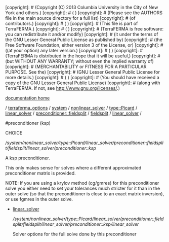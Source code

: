 [copyright]: # (Copyright (C) 2013 Columbia University in the City of New York and others.)
[copyright]: # ( )
[copyright]: # (Please see the AUTHORS file in the main source directory for a full list)
[copyright]: # (of contributors.)
[copyright]: # ( )
[copyright]: # (This file is part of TerraFERMA.)
[copyright]: # ( )
[copyright]: # (TerraFERMA is free software: you can redistribute it and/or modify)
[copyright]: # (it under the terms of the GNU Lesser General Public License as published by)
[copyright]: # (the Free Software Foundation, either version 3 of the License, or)
[copyright]: # ((at your option) any later version.)
[copyright]: # ( )
[copyright]: # (TerraFERMA is distributed in the hope that it will be useful,)
[copyright]: # (but WITHOUT ANY WARRANTY; without even the implied warranty of)
[copyright]: # (MERCHANTABILITY or FITNESS FOR A PARTICULAR PURPOSE. See the)
[copyright]: # (GNU Lesser General Public License for more details.)
[copyright]: # ( )
[copyright]: # (You should have received a copy of the GNU Lesser General Public License)
[copyright]: # (along with TerraFERMA. If not, see <http://www.gnu.org/licenses/>.)

[documentation home](Documentation)

/ [terraferma_options](../../../../../../../../terraferma_options) / [system](../../../../../../../system) / [nonlinear_solver](../../../../../../nonlinear_solver) / [type::Picard](../../../../../type__Picard) / [linear_solver](../../../../linear_solver) / [preconditioner::fieldsplit](../../../preconditioner__fieldsplit) / [fieldsplit](../../fieldsplit) / [linear_solver](../linear_solver) /

#preconditioner (ksp)

CHOICE 

*/system/nonlinear_solver/type::Picard/linear_solver/preconditioner::fieldsplit/fieldsplit/linear_solver/preconditioner::ksp*

A ksp preconditioner.

This only makes sense for solves where a different approximated preconditioner
matrix is provided.

NOTE: If you are using a krylov method (cg/gmres) for this preconditioner 
solve you either need to set your tolerances much stricter for it
than in the outer solve (so that the preconditioner is close to an
exact matrix inversion), or use fgmres in the outer solve.

* [linear_solver](preconditioner__ksp/linear_solver "child")

    */system/nonlinear_solver/type::Picard/linear_solver/preconditioner::fieldsplit/fieldsplit/linear_solver/preconditioner::ksp/linear_solver*

    Solver options for the full solve done by this preconditioner

[autogenerated]: # (This file was automatically generated from the schema file:/home/cwilson/repos/github/TerraFERMA/TerraFERMA/buckettools/schemas/solvers.rng.)

